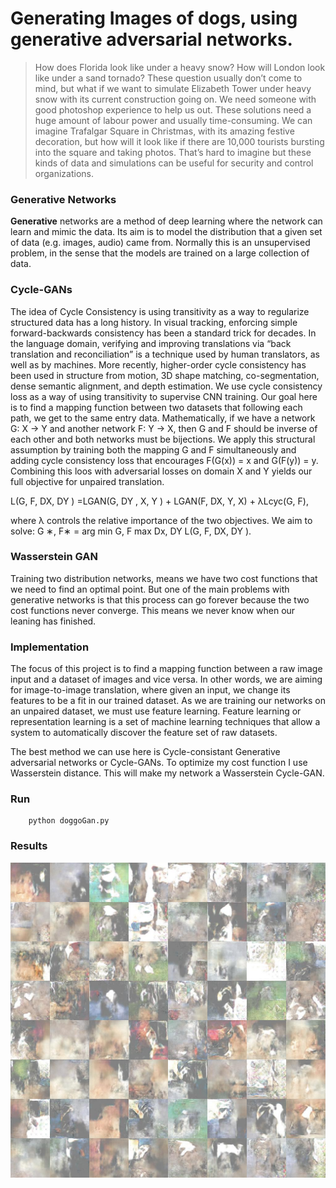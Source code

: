 # Generating Images of dogs, using generative adversarial networks. 
> How does Florida look like under a heavy snow? How will London look like under a sand tornado? These question usually don’t come to mind, but what if we want to simulate Elizabeth Tower under heavy snow with its current construction going on. We need someone with good photoshop experience to help us out. These solutions need a huge amount of labour power and usually time-consuming. We can imagine Trafalgar Square in Christmas, with its amazing festive decoration, but how will it look like if there are 10,000 tourists bursting into the square and taking photos. That’s hard to imagine but these kinds of data and simulations can be useful for security and control organizations.



### Generative Networks 
**Generative** networks are a method of deep learning where the network can learn and mimic the data. Its aim is to model the distribution that a given set of data (e.g. images, audio) came from. Normally this is an unsupervised problem, in the sense that the models are trained on a large collection of data.


### Cycle-GANs
The idea of  Cycle Consistency is using transitivity as a way to regularize structured data has a long history. In visual tracking, enforcing simple forward-backwards consistency has been a standard trick for decades. In the language domain, verifying and improving translations via “back translation and reconciliation” is a technique used by human translators, as well as by machines. More recently, higher-order cycle consistency has been used in structure from motion, 3D shape matching, co-segmentation, dense semantic alignment, and depth estimation. 
We use cycle consistency loss as a way of using transitivity to supervise CNN training.
Our goal here is to find a mapping function between two datasets that following each path,  we get to the same entry data. Mathematically, if we have a network G: X -> Y and another network F: Y -> X, then G and F should be inverse of each other and both networks must be bijections. 
We apply this structural assumption by training both the mapping G and F simultaneously and adding cycle consistency loss that encourages F(G(x)) = x and G(F(y)) = y. Combining this loos with adversarial losses on domain X and Y yields our full objective for unpaired translation. 

 L(G, F, DX, DY ) =LGAN(G, DY , X, Y ) + LGAN(F, DX, Y, X) + λLcyc(G, F),

where λ controls the relative importance of the two objectives. We aim to solve:
G ∗, F∗ = arg min G, F max Dx, DY L(G, F, DX, DY ).
### Wasserstein GAN
Training two distribution networks, means we have two cost functions that we need to find an optimal point. But one of the main problems with generative networks is that this process can go forever because the two cost functions never converge. This means we never know when our leaning has finished. 


### Implementation 
The focus of this project is to find a mapping function between a raw image input and a dataset of images and vice versa. In other words, we are aiming for image-to-image translation, where given an input, we change its features to be a fit in our trained dataset. 
As we are training our networks on an unpaired dataset, we must use feature learning. 
Feature learning or representation learning is a set of machine learning techniques that allow a system to automatically discover the feature set of raw datasets. 

The best method we can use here is Cycle-consistant Generative adversarial networks or Cycle-GANs.
To optimize my cost function I use Wasserstein distance. This will make my network a Wasserstein Cycle-GAN. 

### Run 
```
    python doggoGan.py
```


### Results 
![epoch4950](https://github.com/maminio/Dog-Generator-GANs/blob/master/result.jpg?raw=true)
